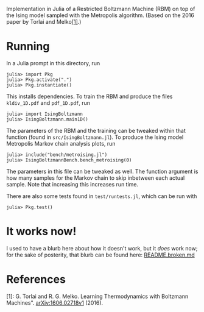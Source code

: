 Implementation in Julia of a Restricted Boltzmann Machine (RBM) on top of the Ising model
sampled with the Metropolis algorithm. (Based on the 2016 paper by Torlai and
Melko[[1]](#references).)

# Running
In a Julia prompt in this directory, run
```
julia> import Pkg
julia> Pkg.activate(".")
julia> Pkg.instantiate()
```
This installs dependencies. To train the RBM and produce the files `kldiv_1D.pdf` and
`pdf_1D.pdf`, run
```
julia> import IsingBoltzmann
julia> IsingBoltzmann.main1D()
```
The parameters of the RBM and the training can be tweaked within that function (found in
`src/IsingBoltzmann.jl`). To produce the Ising model Metropolis Markov chain analysis plots,
run
```
julia> include("bench/metroising.jl")
julia> IsingBoltzmannBench.bench_metroising(0)
```
The parameters in this file can be tweaked as well. The function argument is how many samples
for the Markov chain to skip inbetween each actual sample. Note that increasing this increases
run time.

There are also some tests found in `test/runtests.jl`, which can be run with
```
julia> Pkg.test()
```

# It works now!
I used to have a blurb here about how it doesn't work, but it _does_ work now; for the sake of
posterity, that blurb can be found here: [README.broken.md](README.broken.md)

# References
\[1]: G. Torlai and R. G. Melko. Learning Thermodynamics with Boltzmann Machines".
[arXiv:1606.02718v1](https://arxiv.org/abs/1606.02718v1) (2016).
